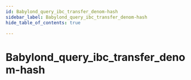 ```yaml
---
id: Babylond_query_ibc_transfer_denom-hash
sidebar_label: Babylond_query_ibc_transfer_denom-hash
hide_table_of_contents: true

---
```


# Babylond_query_ibc_transfer_denom-hash